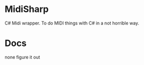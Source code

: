 # MidiSharp
C# Midi wrapper. To do MIDI things with C# in a not horrible way.

# Docs
none figure it out
